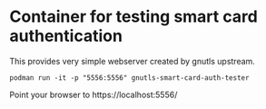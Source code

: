 # Container for testing smart card authentication

This provides very simple webserver created by gnutls upstream.

```
podman run -it -p "5556:5556" gnutls-smart-card-auth-tester
```

Point your browser to https://localhost:5556/

